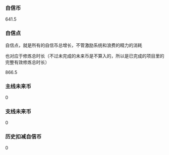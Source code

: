 ### 自信币
641.5

### 自信点
自信点，就是所有的自信币总增长，不管激励系统和浪费的精力的消耗

也对应于修炼总时长（不过未完成的未来币是不算入的，所以是已完成的项目里的完整有效修炼总时长）

866.5

### 主线未来币
0

### 支线未来币
0

### 历史扣减自信币
0
